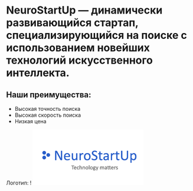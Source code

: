 # NeuroStartUp — динамически развивающийся стартап, специализирующийся на поиске с использованием новейших технологий искусственного интеллекта.
## Наши преимущества:
- Высокая точность поиска
- Высокая скорость поиска
- Низкая цена

Логотип:
!
  <img src= "logo.png">
  
